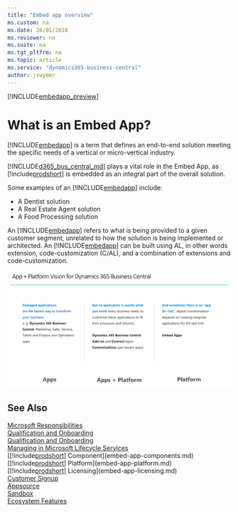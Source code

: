 ```yaml
---
title: "Embed app overview"
ms.custom: na
ms.date: 28/01/2018
ms.reviewer: na
ms.suite: na
ms.tgt_pltfrm: na
ms.topic: article
ms.service: "dynamics365-business-central"
author: jswymer
---
```

[!INCLUDE[embedapp_preview](../developer/includes/embedapp_preview.md)]

# What is an Embed App?  
 
[!INCLUDE[embedapp](../developer/includes/embedapp.md)] is a term that defines an end-to-end solution meeting the specific needs of a vertical or micro-vertical industry.  
 
[!INCLUDE[d365_bus_central_md](../developer/includes/d365_bus_central_md.md)] plays a vital role in the Embed App, as [!include[prodshort](../developer/includes/prodshort.md)] is embedded as an integral part of the overall solution.   
 
Some examples of an [!INCLUDE[embedapp](../developer/includes/embedapp.md)] include:  
-   A Dentist solution  
-   A Real Estate Agent solution 
-   A Food Processing solution  
 
An [!INCLUDE[embedapp](../developer/includes/embedapp.md)] refers to what is being provided to a given customer segment, unrelated to how the solution is being implemented or architected. An [!INCLUDE[embedapp](../developer/includes/embedapp.md)] can be built using AL, in other words extension, code-customization (C/AL), and a combination of extensions and code-customization.  

 ![Embed App overview](../media/embed_app_overview.png "Embed App overview")  

## See Also  
[Microsoft Responsibilities](embed-app-microsoft-responsibilities.md)   
[Qualification and Onboarding](embed-app-qualifications-onboarding.md)  
[Qualification and Onboarding](embed-app-qualifications-onboarding.md)  
[Managing in Microsoft Lifecycle Services](embed-app-lifecycle-services.md)  
[[!include[prodshort](../developer/includes/prodshort.md)] Component](embed-app-components.md)   
[[!include[prodshort](../developer/includes/prodshort.md)] Platform](embed-app-platform.md)  
[[!include[prodshort](../developer/includes/prodshort.md)] Licensing](embed-app-licensing.md)  
[Customer Signup](embed-app-customer-signup.md)  
[Appsource](embed-app-appsource.md)  
[Sandbox](embed-app-sandbox.md)  
[Ecosystem Features](embed-app-ecosystem.md)  
